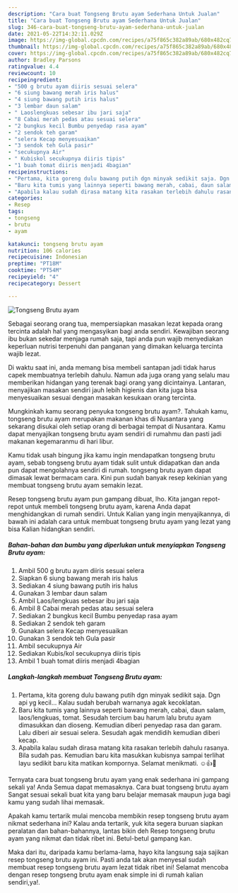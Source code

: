 ```yaml
---
description: "Cara buat Tongseng Brutu ayam Sederhana Untuk Jualan"
title: "Cara buat Tongseng Brutu ayam Sederhana Untuk Jualan"
slug: 346-cara-buat-tongseng-brutu-ayam-sederhana-untuk-jualan
date: 2021-05-22T14:32:11.029Z
image: https://img-global.cpcdn.com/recipes/a75f865c382a89ab/680x482cq70/tongseng-brutu-ayam-foto-resep-utama.jpg
thumbnail: https://img-global.cpcdn.com/recipes/a75f865c382a89ab/680x482cq70/tongseng-brutu-ayam-foto-resep-utama.jpg
cover: https://img-global.cpcdn.com/recipes/a75f865c382a89ab/680x482cq70/tongseng-brutu-ayam-foto-resep-utama.jpg
author: Bradley Parsons
ratingvalue: 4.4
reviewcount: 10
recipeingredient:
- "500 g brutu ayam diiris sesuai selera"
- "6 siung bawang merah iris halus"
- "4 siung bawang putih iris halus"
- "3 lembar daun salam"
- " Laoslengkuas sebesar ibu jari saja"
- "8 Cabai merah pedas atau sesuai selera"
- "2 bungkus kecil Bumbu penyedap rasa ayam"
- "2 sendok teh garam"
- "selera Kecap menyesuaikan"
- "3 sendok teh Gula pasir"
- "secukupnya Air"
- " Kubiskol secukupnya diiris tipis"
- "1 buah tomat diiris menjadi 4bagian"
recipeinstructions:
- "Pertama, kita goreng dulu bawang putih dgn minyak sedikit saja. Dgn api yg kecil... Kalau sudah berubah warnanya agak kecoklatan."
- "Baru kita tumis yang lainnya seperti bawang merah, cabai, daun salam, laos/lengkuas, tomat. Sesudah tercium bau harum lalu brutu ayam dimasukkan dan dioseng. Kemudian diberi penyedap rasa dan garam. Lalu diberi air sesuai selera. Sesudah agak mendidih kemudian diberi kecap."
- "Apabila kalau sudah dirasa matang kita rasakan terlebih dahulu rasanya. Bila sudah pas. Kemudian baru kita masukkan kubisnya sampai terlihat layu sedikit baru kita matikan kompornya. Selamat menikmati. ☺️👍🙏"
categories:
- Resep
tags:
- tongseng
- brutu
- ayam

katakunci: tongseng brutu ayam 
nutrition: 106 calories
recipecuisine: Indonesian
preptime: "PT18M"
cooktime: "PT54M"
recipeyield: "4"
recipecategory: Dessert

---
```



![Tongseng Brutu ayam](https://img-global.cpcdn.com/recipes/a75f865c382a89ab/680x482cq70/tongseng-brutu-ayam-foto-resep-utama.jpg)

Sebagai seorang orang tua, mempersiapkan masakan lezat kepada orang tercinta adalah hal yang mengasyikan bagi anda sendiri. Kewajiban seorang ibu bukan sekedar menjaga rumah saja, tapi anda pun wajib menyediakan keperluan nutrisi terpenuhi dan panganan yang dimakan keluarga tercinta wajib lezat.

Di waktu  saat ini, anda memang bisa membeli santapan jadi tidak harus capek membuatnya terlebih dahulu. Namun ada juga orang yang selalu mau memberikan hidangan yang terenak bagi orang yang dicintainya. Lantaran, menyajikan masakan sendiri jauh lebih higienis dan kita juga bisa menyesuaikan sesuai dengan masakan kesukaan orang tercinta. 



Mungkinkah kamu seorang penyuka tongseng brutu ayam?. Tahukah kamu, tongseng brutu ayam merupakan makanan khas di Nusantara yang sekarang disukai oleh setiap orang di berbagai tempat di Nusantara. Kamu dapat menyajikan tongseng brutu ayam sendiri di rumahmu dan pasti jadi makanan kegemaranmu di hari libur.

Kamu tidak usah bingung jika kamu ingin mendapatkan tongseng brutu ayam, sebab tongseng brutu ayam tidak sulit untuk didapatkan dan anda pun dapat mengolahnya sendiri di rumah. tongseng brutu ayam dapat dimasak lewat bermacam cara. Kini pun sudah banyak resep kekinian yang membuat tongseng brutu ayam semakin lezat.

Resep tongseng brutu ayam pun gampang dibuat, lho. Kita jangan repot-repot untuk membeli tongseng brutu ayam, karena Anda dapat menghidangkan di rumah sendiri. Untuk Kalian yang ingin menyajikannya, di bawah ini adalah cara untuk membuat tongseng brutu ayam yang lezat yang bisa Kalian hidangkan sendiri.

<!--inarticleads1-->

##### Bahan-bahan dan bumbu yang diperlukan untuk menyiapkan Tongseng Brutu ayam:

1. Ambil 500 g brutu ayam diiris sesuai selera
1. Siapkan 6 siung bawang merah iris halus
1. Sediakan 4 siung bawang putih iris halus
1. Gunakan 3 lembar daun salam
1. Ambil  Laos/lengkuas sebesar ibu jari saja
1. Ambil 8 Cabai merah pedas atau sesuai selera
1. Sediakan 2 bungkus kecil Bumbu penyedap rasa ayam
1. Sediakan 2 sendok teh garam
1. Gunakan selera Kecap menyesuaikan
1. Gunakan 3 sendok teh Gula pasir
1. Ambil secukupnya Air
1. Sediakan  Kubis/kol secukupnya diiris tipis
1. Ambil 1 buah tomat diiris menjadi 4bagian




<!--inarticleads2-->

##### Langkah-langkah membuat Tongseng Brutu ayam:

1. Pertama, kita goreng dulu bawang putih dgn minyak sedikit saja. Dgn api yg kecil... Kalau sudah berubah warnanya agak kecoklatan.
1. Baru kita tumis yang lainnya seperti bawang merah, cabai, daun salam, laos/lengkuas, tomat. Sesudah tercium bau harum lalu brutu ayam dimasukkan dan dioseng. Kemudian diberi penyedap rasa dan garam. Lalu diberi air sesuai selera. Sesudah agak mendidih kemudian diberi kecap.
1. Apabila kalau sudah dirasa matang kita rasakan terlebih dahulu rasanya. Bila sudah pas. Kemudian baru kita masukkan kubisnya sampai terlihat layu sedikit baru kita matikan kompornya. Selamat menikmati. ☺️👍🙏




Ternyata cara buat tongseng brutu ayam yang enak sederhana ini gampang sekali ya! Anda Semua dapat memasaknya. Cara buat tongseng brutu ayam Sangat sesuai sekali buat kita yang baru belajar memasak maupun juga bagi kamu yang sudah lihai memasak.

Apakah kamu tertarik mulai mencoba membikin resep tongseng brutu ayam nikmat sederhana ini? Kalau anda tertarik, yuk kita segera buruan siapkan peralatan dan bahan-bahannya, lantas bikin deh Resep tongseng brutu ayam yang nikmat dan tidak ribet ini. Betul-betul gampang kan. 

Maka dari itu, daripada kamu berlama-lama, hayo kita langsung saja sajikan resep tongseng brutu ayam ini. Pasti anda tak akan menyesal sudah membuat resep tongseng brutu ayam lezat tidak ribet ini! Selamat mencoba dengan resep tongseng brutu ayam enak simple ini di rumah kalian sendiri,ya!.

